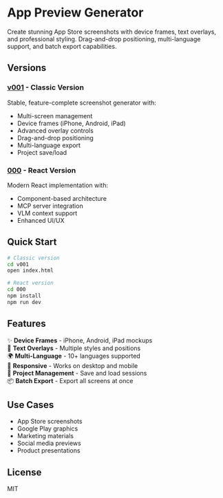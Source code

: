 # App Preview Generator

Create stunning App Store screenshots with device frames, text overlays, and professional styling. Drag-and-drop positioning, multi-language support, and batch export capabilities.

## Versions

### [v001](./v001) - Classic Version
Stable, feature-complete screenshot generator with:
- Multi-screen management
- Device frames (iPhone, Android, iPad)
- Advanced overlay controls
- Drag-and-drop positioning
- Multi-language export
- Project save/load

### [000](./000) - React Version
Modern React implementation with:
- Component-based architecture
- MCP server integration
- VLM context support
- Enhanced UI/UX

## Quick Start

```bash
# Classic version
cd v001
open index.html

# React version
cd 000
npm install
npm run dev
```

## Features

✨ **Device Frames** - iPhone, Android, iPad mockups  
🎨 **Text Overlays** - Multiple styles and positions  
🌍 **Multi-Language** - 10+ languages supported  
📱 **Responsive** - Works on desktop and mobile  
💾 **Project Management** - Save and load sessions  
📦 **Batch Export** - Export all screens at once  

## Use Cases

- App Store screenshots
- Google Play graphics
- Marketing materials
- Social media previews
- Product presentations

## License

MIT